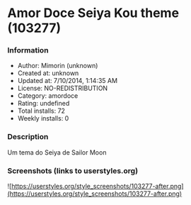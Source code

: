 # Amor Doce Seiya Kou theme (103277)

### Information
- Author: Mimorin (unknown)
- Created at: unknown
- Updated at: 7/10/2014, 1:14:35 AM
- License: NO-REDISTRIBUTION
- Category: amordoce
- Rating: undefined
- Total installs: 72
- Weekly installs: 0


### Description
Um tema do Seiya de Sailor Moon


### Screenshots (links to userstyles.org)
![https://userstyles.org/style_screenshots/103277-after.png](https://userstyles.org/style_screenshots/103277-after.png)


